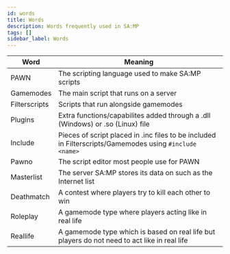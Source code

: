 ```yaml
---
id: words
title: Words
description: Words frequently used in SA:MP
tags: []
sidebar_label: Words
---
```


|Word|Meaning|
|--- |--- |
|PAWN|The scripting language used to make SA:MP scripts|
|Gamemodes|The main script that runs on a server|
|Filterscripts|Scripts that run alongside gamemodes|
|Plugins|Extra functions/capabilites added through a .dll (Windows) or .so (Linux) file|
|Include|Pieces of script placed in .inc files to be included in Filterscripts/Gamemodes using ```#include <name>```|
|Pawno|The script editor most people use for PAWN|
|Masterlist|The server SA:MP stores its data on such as the Internet list|
|Deathmatch|A contest where players try to kill each other to win
|Roleplay|A gamemode type where players acting like in real life|
|Reallife|A gamemode type which is based on real life but players do not need to act like in real life|